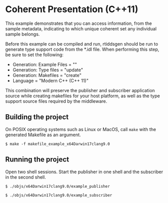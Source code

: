 # Coherent Presentation (C++11)

This example demonstrates that you can access information, from the sample metadata, indicating to which unique coherent set any individual sample belongs.

Before this example can be compiled and run, rtiddsgen should be run to generate type support code from the \*.idl file. When performing this step, be sure to set the following:
- Generation: Example Files = "<disable>"
- Generation: Type files = "update"
- Generation: Makefiles = "create"
- Language = "Modern C++ (C++ 11)"

This combination will preserve the publisher and subscriber application source while creating makefiles for your host platform, as well as the type support source files required by the middleware.

## Building the project

On POSIX operating systems such as Linux or MacOS, call `make` with the generated Makefile as an argument.
```
$ make -f makefile_example_x64Darwin17clang9.0
```

## Running the project

Open two shell sessions. Start the publisher in one shell and the subscriber in the second shell.

```
$ ./objs/x64Darwin17clang9.0/example_publisher
```

```
$ ./objs/x64Darwin17clang9.0/example_subscriber
```
